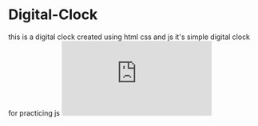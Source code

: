 # Digital-Clock
this is a digital clock created using html css and js 
it's simple digital clock for practicing js 
![Clock](https://github.com/ITZ-JACOB/Digital-Clock/page.html)
